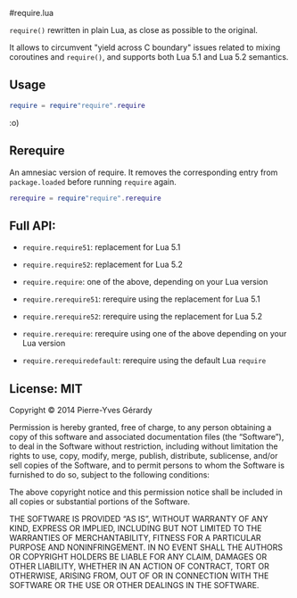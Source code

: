 #require.lua

`require()` rewritten in plain Lua, as close as possible to the original.

It allows to circumvent "yield across C boundary" issues related to mixing coroutines and `require()`, and supports both Lua 5.1 and Lua 5.2 semantics.

## Usage

```Lua
require = require"require".require
```
:o)

## Rerequire

An amnesiac version of require. It removes the corresponding entry from `package.loaded` before running `require` again.

```Lua
rerequire = require"require".rerequire
```

## Full API:

- `require.require51`: replacement for Lua 5.1
- `require.require52`: replacement for Lua 5.2
- `require.require`: one of the above, depending on your Lua version

- `require.rerequire51`: rerequire using the replacement for Lua 5.1
- `require.rerequire52`: rerequire using the replacement for Lua 5.2
- `require.rerequire`: rerequire using one of the above depending on your Lua version
- `require.rerequiredefault`: rerequire using the default Lua `require`

## License: MIT

Copyright © 2014 Pierre-Yves Gérardy

Permission is hereby granted, free of charge, to any person obtaining a copy
of this software and associated documentation files (the “Software”), to
deal in the Software without restriction, including without limitation the
rights to use, copy, modify, merge, publish, distribute, sublicense, and/or
sell copies of the Software, and to permit persons to whom the Software is
furnished to do so, subject to the following conditions:

The above copyright notice and this permission notice shall be included in
all copies or substantial portions of the Software.

THE SOFTWARE IS PROVIDED “AS IS”, WITHOUT WARRANTY OF ANY KIND, EXPRESS OR
IMPLIED, INCLUDING BUT NOT LIMITED TO THE WARRANTIES OF MERCHANTABILITY,
FITNESS FOR A PARTICULAR PURPOSE AND NONINFRINGEMENT. IN NO EVENT SHALL THE
AUTHORS OR COPYRIGHT HOLDERS BE LIABLE FOR ANY CLAIM, DAMAGES OR OTHER
LIABILITY, WHETHER IN AN ACTION OF CONTRACT, TORT OR OTHERWISE, ARISING
FROM, OUT OF OR IN CONNECTION WITH THE SOFTWARE OR THE USE OR OTHER DEALINGS
IN THE SOFTWARE.
